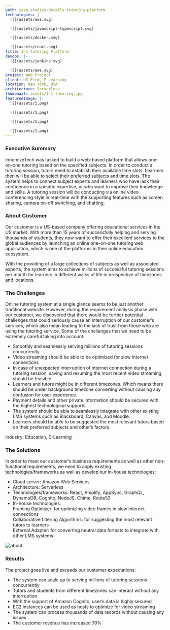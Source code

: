 ```yaml
---
path: case-studies-details-tutoring-platform
technologies: |-
  ![](assets/aws.svg)

  ![](assets/javascript-typescript.svg)

  ![](assets/docker.svg)

  ![](assets/react.svg)
title: 1-1 Tutoring Platform
devops: |-
  ![](assets/jenkins.svg)

  ![](assets/aws.svg)
project: Web Project
client: US Firm, E-Learning
location: New York, USA
architecture: Serverless
thumbnail: assets/1-1-tutoring.jpg
featuredImage: |-
  ![](assets/1.png)

  ![](assets/1.png)

  ![](assets/1.png)

  ![](assets/1.png)
---
```

<!--StartFragment-->

### Executive Summary

InnomizeTech was tasked to build a web-based platform that allows one-on-one tutoring based on the specified subjects. In order to conduct a tutoring session, tutors need to establish their available time slots. Learners then will be able to select their preferred subjects and time slots. The system helps to connect subject experts and learners who have lack their confidence in a specific expertise, or who want to improve their knowledge and skills. A tutoring session will be conducting via online video conferencing style in real-time with the supporting features such as screen sharing, camera on-off switching, and chatting.

### About Customer

Our customer is a US-based company offering educational services in the US market. With more than 15 years of successfully helping and serving thousands of students, they now want to offer their excellent services to the global audiences by launching an online one-on-one tutoring web application, which is one of the platforms in their online education ecosystem.

With the providing of a large collections of subjects as well as associated experts, the system aims to achieve millions of successful tutoring sessions per month for learners in different walks of life in irrespective of timezones and locations.

### The Challenges

Online tutoring system at a single glance seems to be just another traditional website. However, during the requirement analysis phase with our customer, we discovered that there would be further potential challenges that could seriously cause an interruption of our customer’s services, which also mean leading to the lack of trust from those who are using the tutoring service. Some of the challenges that we need to be extremely careful taking into account:

* Smoothly and seamlessly serving millions of tutoring sessions concurrently
* Video streaming should be able to be optimized for slow internet connections
* In case of unexpected interruption of internet connection during a tutoring session, saving and resuming the most recent video streaming should be feasible.
* Learners and tutors might be in different timezones. Which means there should be under background timezone converting without causing any confusion for user experience.
* Payment details and other private information should be secured with the highest technological supports.
* The system should be able to seamlessly integrate with other existing LMS systems such as Blackboard, Canvas, and Moodle.
* Learners should be able to be suggested the most relevant tutors based on their preferred subjects and other’s factors.

Industry: Education, E-Learning

### The Solutions

In order to meet our customer’s business requirements as well as other non-functional requirements, we need to apply existing technologies/frameworks as well as develop our in-house technologies:

* Cloud server: Amazon Web Services
* Architecture: Serverless
* Technologies/frameworks: React, Amplify, AppSync, GraphQL, DynamoDB, Cognito, NodeJS, Chime, Route53
* In-house technologies:\
  Framing Optimizer: for optimizing video frames in slow internet connections\
  Collaborative filtering Algorithms: for suggesting the most relevant tutors to learners\
  External Adapter: for converting neutral data formats to integrate with other LMS systems

![about](https://staging.innomizetech.com/static/tutoring-3b82156160dcd98e7b4d1943e977eed4.png)

### Results

The project goes live and exceeds our customer expectations:

* The system can scale up to serving millions of tutoring sessions concurrently
* Tutors and students from different timezones can interact without any interruption
* With the support of Amazon Cognito, user’s data is highly secured
* EC2 instances can be used as hosts to optimize for video streaming
* The system can process thousands of data records without causing any issues
* The customer revenue has increased 70%

<!--EndFragment-->